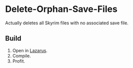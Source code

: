 # Delete-Orphan-Save-Files

Actually deletes all Skyrim files with no associated save file.

## Build

1. Open in [Lazarus].
2. Compile.
3. Profit.

[lazarus]: https://www.lazarus-ide.org/
